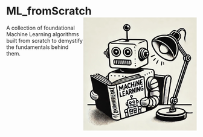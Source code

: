 # ML_fromScratch <img src="./images/MLrobot.png" align="right" width="300" />
A collection of foundational Machine Learning algorithms built from scratch to demystify the fundamentals behind them.
